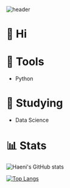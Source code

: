 ![header](https://capsule-render.vercel.app/api?type=slice&color=auto&height=300&section=header&text=Haeni%20Kim&fontSize=80)

# :raised_hands: Hi

# :hammer: Tools
* Python

# :notebook_with_decorative_cover: Studying
* Data Science

# :bar_chart: Stats
![Haeni's GitHub stats](https://github-readme-stats.vercel.app/api?username=haeniKim&theme=buefy&show_icons=true)

[![Top Langs](https://github-readme-stats.vercel.app/api/top-langs/?username=haeniKim&layout=compact)](https://github.com/haeniKim/github-readme-stats)
